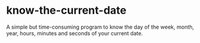 # know-the-current-date
A simple but time-consuming program to know the day of the week, month, year, hours, minutes and seconds of your current date.
